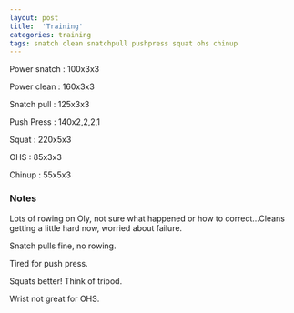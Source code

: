 ```yaml
---
layout: post
title:  'Training'
categories: training
tags: snatch clean snatchpull pushpress squat ohs chinup
---
```


Power snatch    :   100x3x3

Power clean :   160x3x3

Snatch pull :   125x3x3

Push Press  :   140x2,2,2,1

Squat   :   220x5x3

OHS     :   85x3x3

Chinup  :   55x5x3


### Notes

Lots of rowing on Oly, not sure what happened or how to correct...Cleans getting a little
hard now, worried about failure.

Snatch pulls fine, no rowing.

Tired for push press.

Squats better! Think of tripod.

Wrist not great for OHS.
